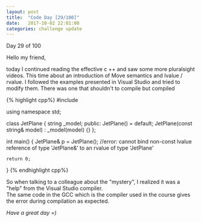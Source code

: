```yaml
---
layout: post
title:  "Code Day [29/100]"
date:   2017-10-02 22:01:00
categories: challenge update
---
```


Day 29 of 100

Hello my friend,

today I continued reading the effective c ++ and saw some more pluralsight videos. This time about an introduction of Move semantics and lvalue / rvalue. I followed the examples presented in Visual Studio and tried to modify them. There was one that shouldn't to compile but compiled

{% highlight cpp%}
#include <iostream>

using namespace std;

class JetPlane
{
    string _model;
public:
    JetPlane() = default;
    JetPlane(const string& model) : _model(model)
    {}
};

int main() {
    JetPlane& p = JetPlane(); //error: cannot bind non-const lvalue reference of type 'JetPlane&' to an rvalue of type 'JetPlane'

    return 0;
}
{% endhighlight cpp%}


So when talking to a colleague about the "mystery", I realized it was a "help" from the Visual Studio compiler.  
The same code in the GCC which is the compiler used in the course gives the error during compilation as expected.

_Have a great day =)_